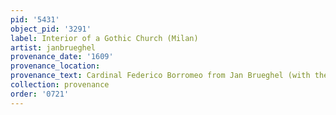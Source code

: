 ```yaml
---
pid: '5431'
object_pid: '3291'
label: Interior of a Gothic Church (Milan)
artist: janbrueghel
provenance_date: '1609'
provenance_location:
provenance_text: Cardinal Federico Borromeo from Jan Brueghel (with the added staffage)
collection: provenance
order: '0721'
---
```


